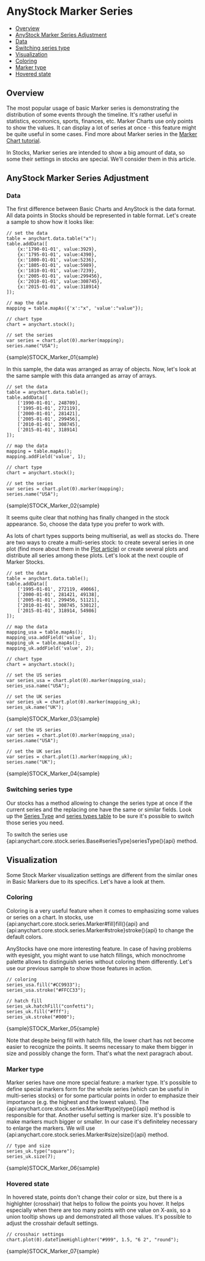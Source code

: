 # AnyStock Marker Series

* [Overview](#overview)
* [AnyStock Marker Series Adjustment](#anystock_marker_series_adjustment)
 * [Data](#data)
 * [Switching series type](#switching_series_type)
* [Visualization](#visualization)
 * [Coloring](#coloring)
 * [Marker type](#marker_type)
 * [Hovered state](#hovered_state)

## Overview

The most popular usage of basic Marker series is demonstrating the distribution of some events through the timeline. It's rather useful in statistics, ecomonics, sports, finances, etc. Marker Charts use only points to show the values. It can display a lot of series at once - this feature might be quite useful in some cases. Find more about Marker series in the [Marker Chart tutorial](../../Basic_Chart_Types/Marker_Chart).

In Stocks, Marker series are intended to show a big amount of data, so some their settings in stocks are special. We'll consider them in this article.

## AnyStock Marker Series Adjustment

### Data

The first difference between Basic Charts and AnyStock is the data format. All data points in Stocks should be represented in table format. Let's create a sample to show how it looks like: 

```
// set the data
table = anychart.data.table("x");
table.addData([
	{x:'1790-01-01', value:3929},
	{x:'1795-01-01', value:4390},
	{x:'1800-01-01', value:5236},
	{x:'1805-01-01', value:5989},
	{x:'1810-01-01', value:7239},
	{x:'2005-01-01', value:299456},
	{x:'2010-01-01', value:308745},
	{x:'2015-01-01', value:318914}
]);

// map the data
mapping = table.mapAs({'x':"x", 'value':"value"});

// chart type
chart = anychart.stock();

// set the series
var series = chart.plot(0).marker(mapping);
series.name("USA");
```

{sample}STOCK\_Marker\_01{sample}

In this sample, the data was arranged as array of objects. Now, let's look at the same sample with this data arranged as array of arrays.

```
// set the data
table = anychart.data.table();
table.addData([
	['1990-01-01', 248709],
	['1995-01-01', 272119],
	['2000-01-01', 281421],
	['2005-01-01', 299456],
	['2010-01-01', 308745],
	['2015-01-01', 318914]
]);

// map the data
mapping = table.mapAs();
mapping.addField('value', 1);

// chart type
chart = anychart.stock();

// set the series
var series = chart.plot(0).marker(mapping);
series.name("USA");
```

{sample}STOCK\_Marker\_02{sample}

It seems quite clear that nothing has finally changed in the stock appearance. So, choose the data type you prefer to work with.

As lots of chart types supports being multiserial, as well as stocks do. There are two ways to create a multi-series stock: to create several series in one plot (find more about them in the [Plot article](../Chart_Plots)) or create several plots and distribute all series among these plots. Let's look at the next couple of Marker Stocks. 

```
// set the data
table = anychart.data.table();
table.addData([
	['1995-01-01', 272119, 49066],
	['2000-01-01', 281421, 49138],
	['2005-01-01', 299456, 51121],
	['2010-01-01', 308745, 53012],
	['2015-01-01', 318914, 54986]
]);

// map the data
mapping_usa = table.mapAs();
mapping_usa.addField('value', 1);
mapping_uk = table.mapAs();
mapping_uk.addField('value', 2);

// chart type
chart = anychart.stock();

// set the US series
var series_usa = chart.plot(0).marker(mapping_usa);
series_usa.name("USA");

// set the UK series
var series_uk = chart.plot(0).marker(mapping_uk);
series_uk.name("UK");
```

{sample}STOCK\_Marker\_03{sample}

```
// set the US series
var series = chart.plot(0).marker(mapping_usa);
series.name("USA");

// set the UK series
var series = chart.plot(1).marker(mapping_uk);
series.name("UK");
```

{sample}STOCK\_Marker\_04{sample}

### Switching series type

Our stocks has a method allowing to change the series type at once if the current series and the replacing one have the same or similar fields. Look up the [Series Type](Series_Type) and [series types table](Supported_Series#list_of_supported_series) to be sure it's possible to switch those series you need.

To switch the series use {api:anychart.core.stock.series.Base#seriesType}seriesType(){api} method.

## Visualization

Some Stock Marker visualization settings are different from the similar ones in Basic Markers due to its specifics. Let's have a look at them.

### Coloring

Coloring is a very useful feature when it comes to emphasizing some values or series on a chart. In stocks, use {api:anychart.core.stock.series.Marker#fill}fill(){api} and {api:anychart.core.stock.series.Marker#stroke}stroke(){api} to change the default colors. 

AnyStocks have one more interesting feature. In case of having problems with eyesight, you might want to use hatch fillings, which monochrome palette allows to distinguish series without coloring them differently. Let's use our previous sample to show those features in action.

```
// coloring
series_usa.fill("#CC9933");
series_usa.stroke("#FFCC33");

// hatch fill
series_uk.hatchFill("confetti");
series_uk.fill("#fff");
series_uk.stroke("#000");
```

{sample}STOCK\_Marker\_05{sample}

Note that despite being fill with hatch fills, the lower chart has not become easier to recognize the points. It seems necessary to make them bigger in size and possibly change the form. That's what the next paragrach about.

### Marker type 

Marker series have one more special feature: a marker type. It's possible to define special markers form for the whole series (which can be useful in multi-series stocks) or for some particular points in order to emphasize their importance (e.g. the highest and the lowest values). The {api:anychart.core.stock.series.Marker#type}type(){api} method is responsible for that.
Another useful setting is marker size. It's possible to make markers much bigger or smaller. In our case it's definiteley necessary to enlarge the markers. We will use {api:anychart.core.stock.series.Marker#size}size(){api} method.

```
// type and size
series_uk.type("square");
series_uk.size(7);
```

{sample}STOCK\_Marker\_06{sample}

### Hovered state

In hovered state, points don't change their color or size, but there is a highlghter (crosshair) that helps to follow the points you hover. It helps especially when there are too many points with one value on X-axis, so a union tooltip shows up and demonstrated all those values. It's possible to adjust the crosshair default settings.

```
// crosshair settings
chart.plot(0).dateTimeHighlighter("#999", 1.5, "6 2", "round");
```

{sample}STOCK\_Marker\_07{sample}